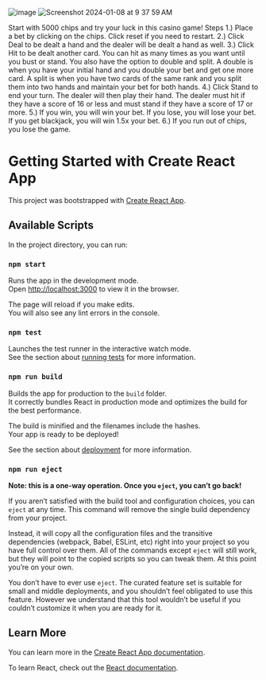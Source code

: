 ![image](https://github.com/AdamDock/blackjack/assets/39977252/60c345e0-f84a-4c20-8f77-92eaf38ed2cb)
![Screenshot 2024-01-08 at 9 37 59 AM](https://github.com/AdamDock/blackjack/assets/39977252/6f6e38ea-87a8-4c0d-a467-05bfe27d912e)

Start with 5000 chips and try your luck in this casino game!
Steps
1.) Place a bet by clicking on the chips. Click reset if you need to restart.
2.) Click Deal to be dealt a hand and the dealer will be dealt a hand as well.
3.) Click Hit to be dealt another card. You can hit as many times as you want until you bust or stand. You also have the option to double and split. A double is when you have your initial hand and you double your bet and get one more card. A split is when you have two cards of the same rank and you split them into two hands and maintain your bet for both hands.
4.) Click Stand to end your turn. The dealer will then play their hand. The dealer must hit if they have a score of 16 or less and must stand if they have a score of 17 or more.
5.) If you win, you will win your bet. If you lose, you will lose your bet. If you get blackjack, you will win 1.5x your bet.
6.) If you run out of chips, you lose the game.


# Getting Started with Create React App

This project was bootstrapped with [Create React App](https://github.com/facebook/create-react-app).

## Available Scripts

In the project directory, you can run:

### `npm start`

Runs the app in the development mode.\
Open [http://localhost:3000](http://localhost:3000) to view it in the browser.

The page will reload if you make edits.\
You will also see any lint errors in the console.

### `npm test`

Launches the test runner in the interactive watch mode.\
See the section about [running tests](https://facebook.github.io/create-react-app/docs/running-tests) for more information.

### `npm run build`

Builds the app for production to the `build` folder.\
It correctly bundles React in production mode and optimizes the build for the best performance.

The build is minified and the filenames include the hashes.\
Your app is ready to be deployed!

See the section about [deployment](https://facebook.github.io/create-react-app/docs/deployment) for more information.

### `npm run eject`

**Note: this is a one-way operation. Once you `eject`, you can’t go back!**

If you aren’t satisfied with the build tool and configuration choices, you can `eject` at any time. This command will remove the single build dependency from your project.

Instead, it will copy all the configuration files and the transitive dependencies (webpack, Babel, ESLint, etc) right into your project so you have full control over them. All of the commands except `eject` will still work, but they will point to the copied scripts so you can tweak them. At this point you’re on your own.

You don’t have to ever use `eject`. The curated feature set is suitable for small and middle deployments, and you shouldn’t feel obligated to use this feature. However we understand that this tool wouldn’t be useful if you couldn’t customize it when you are ready for it.

## Learn More

You can learn more in the [Create React App documentation](https://facebook.github.io/create-react-app/docs/getting-started).

To learn React, check out the [React documentation](https://reactjs.org/).
